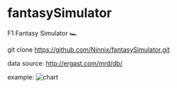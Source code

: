 # fantasySimulator
 F1 Fantasy Simulator 🏎️

 git clone https://github.com/Ninnix/fantasySimulator.git 

 data source: http://ergast.com/mrd/db/

 example:
![chart](https://ibb.co/GRXG666)
